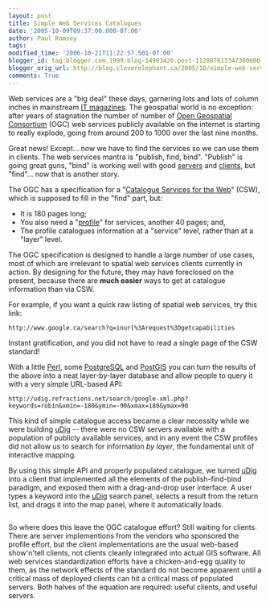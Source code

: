 ```yaml
---
layout: post
title: Simple Web Services Catalogues
date: '2005-10-09T09:37:00.000-07:00'
author: Paul Ramsey
tags: 
modified_time: '2006-10-21T11:22:57.501-07:00'
blogger_id: tag:blogger.com,1999:blog-14903426.post-112887613347300606
blogger_orig_url: http://blog.cleverelephant.ca/2005/10/simple-web-services-catalogues.html
comments: True
---
```


Web services are a "big deal" these days, garnering lots and lots of column inches in mainstream [IT magazines](http://www.infoworld.com/article/05/05/06/HNfinalsoapanel_1.html).  The geospatial world is no exception: after years of stagnation the number of number of [Open Geospatial Consortium](http://www.opengeospatial.org/) (OGC) web services publicly available on the internet is starting to really explode, going from around 200 to 1000 over the last nine months.

Great news! Except... now we have to find the services so we can use them in clients. The web services mantra is "publish, find, bind". "Publish" is going great guns, "bind" is working well with good [servers](http://mapserver.gis.umn.edu/) and [clients](http://udig.refractions.net/), but "find"... now that is another story.

The OGC has a specification for a "[Catalogue Services for the Web](http://portal.opengeospatial.org/files/?artifact_id=5929&version=1)" (CSW), which is supposed to fill in the "find" part, but:

* It is 180 pages long;
* You also need a "[profile](https://portal.opengeospatial.org/files/?artifact_id=7048)" for services, another 40 pages; and,
* The profile catalogues information at a "service" level, rather than at a "layer" level.

The OGC specification is designed to handle a large number of use cases, most of which are irrelevant to spatial web services clients currently in action. By designing for the future, they may have foreclosed on the present, because there are **much easier** ways to get at catalogue information than via CSW.

For example, if you want a quick raw listing of spatial web services, try this link:

    http://www.google.ca/search?q=inurl%3Arequest%3Dgetcapabilities

Instant gratification, and you did not have to read a single page of the CSW standard!

With a little [Perl](http://www.perl.org/), some [PostgreSQL](http://www.postgresql.org/) and [PostGIS](http://postgis.refractions.net/) you can turn the results of the above into a neat layer-by-layer database and allow people to query it with a very simple URL-based API:

    http://udig.refractions.net/search/google-xml.php?keywords=robin&xmin=-180&ymin=-90&xmax=180&ymax=90

This kind of simple catalogue access became a clear necessity while we were building [uDig](http://udig.refractions.net/) -- there were no CSW servers available with a population of publicly available services, and in any event the CSW profiles did not allow us to search for information *by layer*, the fundamental unit of interactive mapping.

By using this simple API and properly populated catalogue, we turned [uDig](http://udig.refractions.net/) into a client that implemented all the elements of the publish-find-bind paradigm, and exposed them with a drag-and-drop user interface. A user types a keyword into the [uDig](http://udig.refractions.net/) search panel, selects a result from the return list, and drags it into the map panel, where it automatically loads.

<img style="margin: 0px auto 10px; display: block; text-align: center; cursor: pointer;" src="http://photos1.blogger.com/blogger/8171/1363/400/screenshot_01.jpg" alt="" border="0" />

So where does this leave the OGC catalogue effort? Still waiting for clients. There are server implementions from the vendors who sponsored the profile effort, but the client implementations are the usual web-based show'n'tell clients, not clients cleanly integrated into actual GIS software. All web services standardization efforts have a chicken-and-egg quality to them, as the network effects of the standard do not become apparent until a critical mass of deployed clients can hit a critical mass of populated servers. Both halves of the equation are required: useful clients, and useful servers.